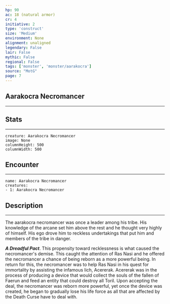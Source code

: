 ```yaml
---
hp: 90
ac: 18 (natural armor)
cr: 4
initiative: 2
type: 'construct'    
size: 'Medium'
environment: None
alignment: unaligned
legendary: False
lair: False
mythic: False
regional: False
tags: ['monster', 'monster/aarakocra']
source: "MotG"
page: 7
---
```


## Aarakocra Necromancer
---



## Stats
---

```statblock
creature: Aarakocra Necromancer
image: None
columnHeight: 500
columnWidth: 500
```

## Encounter
---

```encounter-table
name: Aarakocra Necromancer
creatures:
- 1: Aarakocra Necromancer
```

## Description
---
The aarakocra necromancer was once a leader among his tribe. His knowledge of the arcane set him above the rest and he thought very highly of himself. His ego drove him to reckless undertakings that put him and members of the tribe in danger.

**_A Dreadful Pact_**. This propensity toward recklessness is what caused the necromancer's demise. This caught the attention of Ras Nasi and he offered the necromancer a chance of being reborn as a more powerful being. In return for this, the necromancer was to help Ras Nasi in his quest for immortality by assisting the infamous lich, Acererak. Acererak was in the process of producing a device that would collect the souls of the fallen of Faerun and feed an entity that could destroy all Toril. Upon accepting the deal, the necromancer was reborn more powerful, yet once the device was created, he began to gradually lose his life force as all that are affected by the Death Curse have to deal with.




